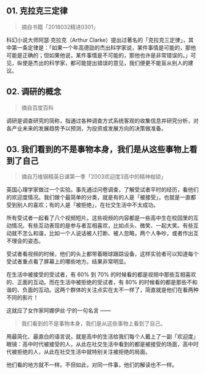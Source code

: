 ## 01. 克拉克三定律
> 摘自书籍「2018032精进0301」

科幻小说大师阿瑟·克拉克（Arthur Clarke）提出过著名的「克拉克三定律」，其中第一条定律是：「如果一个年高德劭的杰出科学家说，某件事情是可能的，那他可能是正确的；但如果他说，某件事情是不可能的，那他也许是非常错误的。」可见，纵使是杰出的科学家，都可能提出错误的意见，我们便更不能盲从别人的建议。

## 02. 调研的概念
> 摘自百度百科

调研是调查研究的简称，指通过各种调查方式系统客观的收集信息并研究分析，对各产业未来的发展趋势予以预测，为投资或发展方向的决策做准备。

## 03. 我们看到的不是事物本身，我们是从这些事物上看到了自己
> 摘自万维钢精英日课第一季「2003欢迎度3高中的精神枷锁」

英国心理学家做过一个实验。事先通过问卷调查，了解受试者平时的经历，看他们的欢迎度情况。我们做个最简单的分类，就是有的人是「被接受」，也就是一直都受到别人的喜欢；有的人是「被拒绝」，在社交生活中不太成功。

所有受试者一起看了八个视频短片。这些视频的内容都是一些高中生在校园里的互动情况。有些互动表现的是参与者互相喜欢，比如点头、微笑、一起大笑。有些互动就不怎么和谐，比如一个人说话被人打断、被人忽略，两个人争吵，或者作出互不理会的姿态。

受试者看视频的时候，他们的头上都带着眼球跟踪设备，这样实验者可以知道每个受试者重点看了屏幕上的哪些地方。结果非常明显。

在生活中被接受的受试者，有 60% 到 70% 的时候看的都是视频中那些互相喜欢的、正面的互动。而在生活中被拒绝的受试者，有 80% 的时候看的都是那些不和谐的、负面的互动。这两个群体的关注点实在太不一样了，简直就是他们在看两种不同的影片！

这就应了女作家阿娜伊丝·宁的一句名言 —— 

> 我们看到的不是事物本身，我们是从这些事物上看到了自己。

用最简化、最直白的语言说，就是高中的生活给我们每个人戴上了一副「欢迎度」眼镜：高中时代被接受的人，从此在社交生活中看到的都是被接受的场面，高中时代被拒绝的人，从此在社交生活中就特别关注被拒绝的局面。

他们看的地方就不一样。不但如此，对同一件事，他们的解读也不一样。

